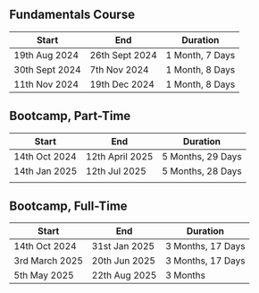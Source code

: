 ## Fundamentals Course
| Start          | End            | Duration        |
| -------------- | -------------- | --------------- |
| 19th Aug 2024  | 26th Sept 2024 | 1 Month, 7 Days |
| 30th Sept 2024 | 7th Nov 2024   | 1 Month, 8 Days |
| 11th Nov 2024  | 19th Dec 2024  | 1 Month, 8 Days |
## Bootcamp, Part-Time
| Start         | End             | Duration          |
| ------------- | --------------- | ----------------- |
| 14th Oct 2024 | 12th April 2025 | 5 Months, 29 Days |
| 14th Jan 2025 | 12th Jul 2025   | 5 Months, 28 Days |
|               |                 |                   |
## Bootcamp, Full-Time
| Start          | End           | Duration          |
| -------------- | ------------- | ----------------- |
| 14th Oct 2024  | 31st Jan 2025 | 3 Months, 17 Days |
| 3rd March 2025 | 20th Jun 2025 | 3 Months, 17 Days |
| 5th May 2025   | 22th Aug 2025 | 3 Months          |
